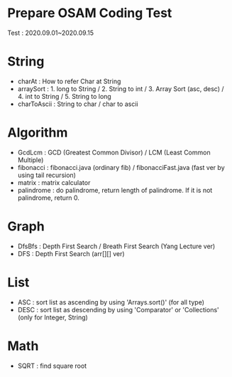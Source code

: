 # Prepare OSAM Coding Test
Test : 2020.09.01~2020.09.15

# String
* charAt : How to refer Char at String
* arraySort : 1. long to String / 2. String to int / 3. Array Sort (asc, desc) / 4. int to String / 5. String to long
* charToAscii : String to char / char to ascii

# Algorithm
* GcdLcm : GCD (Greatest Common Divisor) / LCM (Least Common Multiple)
* fibonacci : fibonacci.java (ordinary fib) / fibonacciFast.java (fast ver by using tail recursion)
* matrix : matrix calculator
* palindrome : do palindrome, return length of palindrome. If it is not palindrome, return 0.

# Graph
* DfsBfs : Depth First Search / Breath First Search (Yang Lecture ver)
* DFS : Depth First Search (arr[][] ver)

# List
* ASC : sort list as ascending by using 'Arrays.sort()' (for all type)
* DESC : sort list as descending by using 'Comparator' or 'Collections' (only for Integer, String)

# Math
* SQRT : find square root 
